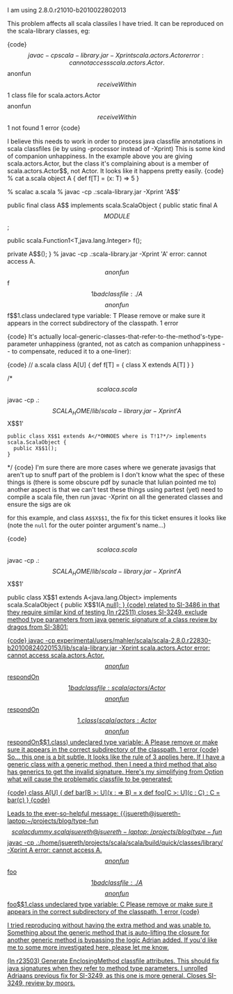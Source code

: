 	

I am using 2.8.0.r21010-b2010022802013

This problem affects all scala classiles I have tried.
It can be reproduced on the scala-library classes, eg:

{code}
$$ javac -cp scala-library.jar -Xprint scala.actors.Actor
error: cannot access scala.actors.Actor.$$anonfun$$receiveWithin$$1
class file for scala.actors.Actor$$$$anonfun$$receiveWithin$$1 not found
1 error
{code}

I believe this needs to work in order to process java classfile annotations in scala classfiles (ie by using -processor instead of -Xprint)
This is some kind of companion unhappiness.  In the example above you are giving scala.actors.Actor, but the class it's complaining about is a member of scala.actors.Actor$$, not Actor.  It looks like it happens pretty easily.
{code}
% cat a.scala 
object A { def f[T] = (x: T) => 5 }

% scalac a.scala 
% javac -cp .:scala-library.jar -Xprint 'A$$'

public final class A$$ implements scala.ScalaObject {
  public static final A$$ MODULE$$;

  public <T> scala.Function1<T,java.lang.Integer> f();

  private A$$();
}
% javac -cp .:scala-library.jar -Xprint 'A'
error: cannot access A.$$anonfun$$f$$1
bad class file: ./A$$$$anonfun$$f$$1.class
undeclared type variable: T
Please remove or make sure it appears in the correct subdirectory of the classpath.
1 error

{code}
It's actually local-generic-classes-that-refer-to-the-method's-type-parameter unhappiness (granted, not as catch as companion unhappiness -- to compensate, reduced it to a one-liner):

{code}
// a.scala
class A[U] { def f[T] = { class X extends A[T] } }


/*
$$ scalac a.scala
$$ javac -cp .:$$SCALA_HOME/lib/scala-library.jar  -Xprint 'A$$X$$1'

    public class X$$1 extends A</*OHNOES where is T!1?*/> implements scala.ScalaObject {
      public X$$1();
    }

*/
{code}
I'm sure there are more cases where we generate javasigs that aren't up to snuff
part of the problem is I don't know what the spec of these things is (there is some obscure pdf by sunacle that Iulian pointed me to)
another aspect is that we can't test these things using partest (yet)
need to compile a scala file, then run javac -Xprint on all the generated classes and ensure the sigs are ok

for this example, and class `A$$X$$1`, the fix for this ticket ensures it looks like (note the `null` for the outer pointer argument's name...) 

{code}
$$ scalac a.scala
$$ javac -cp .:$$SCALA_HOME/lib/scala-library.jar  -Xprint 'A$$X$$1'

  public class X$$1 extends A<java.lang.Object> implements scala.ScalaObject {
    public X$$1(A<U> null);
  }
{code}
related to SI-3486 in that they require similar kind of testing
(In r22511) closes SI-3249. exclude method type parameters from java generic signature of a class
review by dragos
from SI-3801:

{code}
javac -cp experimental/users/mahler/scala/scala-2.8.0.r22830-b20100824020153/lib/scala-library.jar -Xprint scala.actors.Actor error: cannot access scala.actors.Actor.$$anonfun$$respondOn$$1 bad class file: scala/actors/Actor$$$$anonfun$$respondOn$$1.class(scala/actors:Actor$$$$anonfun$$respondOn$$1.class) undeclared type variable: A Please remove or make sure it appears in the correct subdirectory of the classpath. 1 error
{code}
So... this one is a bit subtle.   It looks like the rule of 3 applies here.  If I have a generic class with a generic method, then I need a third method that also has generics to get the invalid signature.   Here's my simplifying from Option what will cause the problematic classfile to be generated:

{code}
class A[U] { 
   def bar[B >: U](x : => B) = x
   def foo[C >: U](c : C) : C = bar(c)
}
{code}

Leads to the ever-so-helpful message:
{{jsuereth@jsuereth-laptop:~/projects/blog/type-fun$$ scalac dummy.scala 
jsuereth@jsuereth-laptop:~/projects/blog/type-fun$$ javac -cp .:/home/jsuereth/projects/scala/scala/build/quick/classes/library/ -Xprint A
error: cannot access A.$$anonfun$$foo$$1
bad class file: ./A$$$$anonfun$$foo$$1.class
undeclared type variable: C
Please remove or make sure it appears in the correct subdirectory of the classpath.
1 error
{code}

I tried reproducing without having the extra method and was unable to.  Something about the generic method that is auto-lifting the closure for another generic method is bypassing the logic Adrian added.   If you'd like me to some more investigated here, please let me know.

(In r23503) Generate EnclosingMethod classfile attributes. 
This should fix java signatures when they refer to
method type parameters. I unrolled Adriaans previous fix 
for SI-3249, as this one is more general. Closes SI-3249, 
review by moors.
